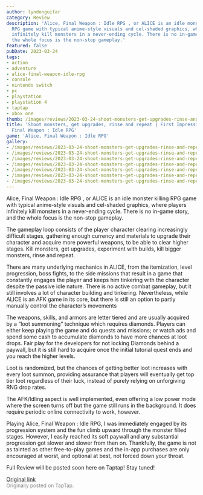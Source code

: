 ```yaml
---
author: lyndonguitar
category: Review
description: 'Alice, Final Weapon : Idle RPG , or ALICE is an idle monster killing
  RPG game with typical anime-style visuals and cel-shaded graphics, where players
  infinitely kill monsters in a never-ending cycle. There is no in-game story, and
  the whole focus is the non-stop gameplay.'
featured: false
pubDate: 2023-03-24
tags:
- action
- adventure
- alice-final-weapon-idle-rpg
- console
- nintendo switch
- pc
- playstation
- playstation 4
- taptap
- xbox one
thumb: /images/reviews/2023-03-24-shoot-monsters-get-upgrades-rinse-and-repeat--first-impressions---alice-final-weapon--idl-0.avif
title: 'Shoot monsters, get upgrades, rinse and repeat | First Impressions - Alice,
  Final Weapon : Idle RPG'
game: 'Alice, Final Weapon : Idle RPG'
gallery:
- /images/reviews/2023-03-24-shoot-monsters-get-upgrades-rinse-and-repeat--first-impressions---alice-final-weapon--idl-0.avif
- /images/reviews/2023-03-24-shoot-monsters-get-upgrades-rinse-and-repeat--first-impressions---alice-final-weapon--idl-1.avif
- /images/reviews/2023-03-24-shoot-monsters-get-upgrades-rinse-and-repeat--first-impressions---alice-final-weapon--idl-2.avif
- /images/reviews/2023-03-24-shoot-monsters-get-upgrades-rinse-and-repeat--first-impressions---alice-final-weapon--idl-3.avif
- /images/reviews/2023-03-24-shoot-monsters-get-upgrades-rinse-and-repeat--first-impressions---alice-final-weapon--idl-4.avif
- /images/reviews/2023-03-24-shoot-monsters-get-upgrades-rinse-and-repeat--first-impressions---alice-final-weapon--idl-5.avif
- /images/reviews/2023-03-24-shoot-monsters-get-upgrades-rinse-and-repeat--first-impressions---alice-final-weapon--idl-6.avif
---
```

Alice, Final Weapon : Idle RPG , or ALICE is an idle monster killing RPG game with typical anime-style visuals and cel-shaded graphics, where players infinitely kill monsters in a never-ending cycle. There is no in-game story, and the whole focus is the non-stop gameplay.

The gameplay loop consists of the player character clearing increasingly difficult stages, gathering enough currency and materials to upgrade their character and acquire more powerful weapons, to be able to clear higher stages. Kill monsters, get upgrades, experiment with builds, kill bigger monsters, rinse and repeat.

There are many underlying mechanics in ALICE, from the itemization, level progression, boss fights, to the side missions that result in a game that constantly engages the player and keeps him tinkering with the character despite the passive idle nature. There is no active combat gameplay, but it still involves a lot of character building and tinkering. Nevertheless, while ALICE is an AFK game in its core, but there is still an option to partly manually control the character’s movements

The weapons, skills, and armors are letter tiered and are usually acquired by a “loot summoning” technique which requires diamonds. Players can either keep playing the game and do quests and missions; or watch ads and spend some cash to accumulate diamonds to have more chances at loot drops. Fair play for the developers for not locking Diamonds behind a paywall, but it is still hard to acquire once the initial tutorial quest ends and you reach the higher levels.

Loot is randomized, but the chances of getting better loot increases with every loot summon, providing assurance that players will eventually get top tier loot regardless of their luck, instead of purely relying on unforgiving RNG drop rates.

The AFK/Idling aspect is well implemented, even offering a low power mode where the screen turns off but the game still runs in the background. It does require periodic online connectivity to work, however.

Playing Alice, Final Weapon : Idle RPG, I was immediately engaged by its progression system and the fun climb upward through the monster filled stages. However, I easily reached its soft paywall and any substantial progression got slower and slower from then on. Thankfully, the game is not as tainted as other free-to-play games and the in-app purchases are only encouraged at worst, and optional at best, not forced down your throat.

Full Review will be posted soon here on Taptap! Stay tuned!

[Original link](https://www.taptap.io/post/4880936)<br><span style="font-size: 0.95em; color: #888;">Originally posted on TapTap.</span>